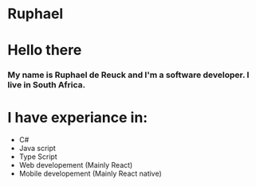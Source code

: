 # Ruphael
<h1> Hello there</h1>
<h3>My name is Ruphael de Reuck and I'm a software developer. I live in South Africa.
</h3>

<h1> I have experiance in:</h1>
<ul>
  <li>C#</li>
  <li>Java script</li>
  <li>Type Script</li>
  <li>Web developement (Mainly React)</li>
  <li>Mobile developement (Mainly React native)</li>
</ul>
